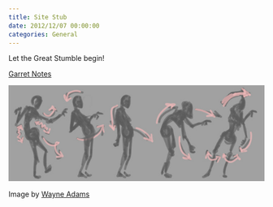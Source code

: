 ```yaml
---
title: Site Stub
date: 2012/12/07 00:00:00
categories: General
---
```


Let the Great Stumble begin!

[Garret Notes](/garrett-notes.txt)

![Drunken Stumble](/img/drunk.jpg "Drunken Stumble")

<div class="image-by">
Image by <a href="http://www.wayneadams.net">Wayne Adams</a>
</div>
